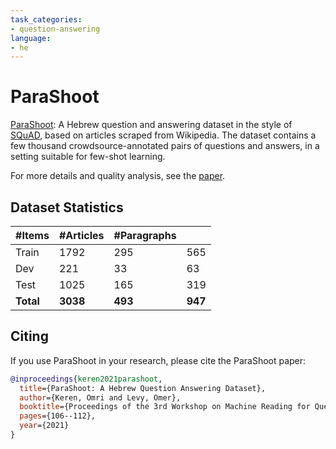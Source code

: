 ```yaml
---
task_categories:
- question-answering
language:
- he
---
```


# ParaShoot

[ParaShoot](https://github.com/omrikeren/ParaShoot): A Hebrew question and answering dataset in the style of [SQuAD](https://arxiv.org/abs/1606.05250), based on articles scraped from Wikipedia. The dataset contains a few thousand crowdsource-annotated pairs of questions and answers, in a setting suitable for few-shot learning.

For more details and quality analysis, see the [paper](https://arxiv.org/abs/2109.11314).

## Dataset Statistics

| **#Items** | **#Articles** | **#Paragraphs** |         |
| ---------- | ------------- | --------------- | ------- |
| Train      | 1792          | 295             | 565     |
| Dev        | 221           | 33              | 63      |
| Test       | 1025          | 165             | 319     |
| **Total**  | **3038**      | **493**         | **947** |


## Citing
If you use ParaShoot in your research, please cite the ParaShoot paper:
```bibtex
@inproceedings{keren2021parashoot,
  title={ParaShoot: A Hebrew Question Answering Dataset},
  author={Keren, Omri and Levy, Omer},
  booktitle={Proceedings of the 3rd Workshop on Machine Reading for Question Answering},
  pages={106--112},
  year={2021}
}
```